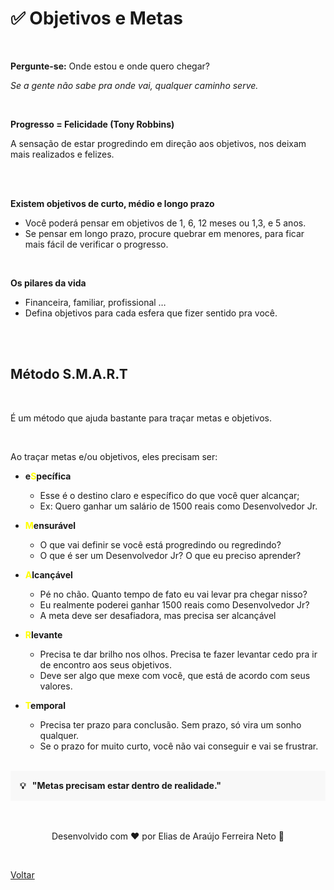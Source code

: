 # ✅ Objetivos e Metas

<br>

**Pergunte-se:** Onde estou e onde quero chegar?

_Se a gente não sabe pra onde vai, qualquer caminho serve._

<br>

**Progresso = Felicidade (Tony Robbins)**

A sensação de estar progredindo em direção aos objetivos, nos deixam mais realizados e felizes.

<br><br>

**Existem objetivos de curto, médio e longo prazo**

- Você poderá pensar em objetivos de 1, 6, 12 meses ou 1,3, e 5 anos.
- Se pensar em longo prazo, procure quebrar em menores, para ficar mais fácil de verificar o progresso.

<br>

**Os pilares da vida**

- Financeira, familiar, profissional …
- Defina objetivos para cada esfera que fizer sentido pra você.

<br><br>

## Método S.M.A.R.T

<br>

É um método que ajuda bastante para traçar metas e objetivos.

<br>

Ao traçar metas e/ou objetivos, eles precisam ser:

- **e<span style="color: yellow">S</span>pecífica**

  - Esse é o destino claro e específico do que você quer alcançar;
  - Ex: Quero ganhar um salário de 1500 reais como Desenvolvedor Jr.

- **<span style="color: yellow">M</span>ensurável**

  - O que vai definir se você está progredindo ou regredindo?
  - O que é ser um Desenvolvedor Jr? O que eu preciso aprender?

- **<span style="color: yellow">A</span>lcançável**

  - Pé no chão. Quanto tempo de fato eu vai levar pra chegar nisso?
  - Eu realmente poderei ganhar 1500 reais como Desenvolvedor Jr?
  - A meta deve ser desafiadora, mas precisa ser alcançável

- **<span style="color: yellow">R</span>levante**

  - Precisa te dar brilho nos olhos. Precisa te fazer levantar cedo pra ir de encontro aos seus objetivos.
  - Deve ser algo que mexe com você, que está de acordo com seus valores.

- **<span style="color: yellow">T</span>emporal**

  - Precisa ter prazo para conclusão. Sem prazo, só vira um sonho qualquer.
  - Se o prazo for muito curto, você não vai conseguir e vai se frustrar.

<br>

<div style="background-color: hsla(0, 0%, 80%, 0.1); padding: 15px;">
  <strong>💡 &nbsp "Metas precisam estar dentro de realidade."</strong>
</div>

<br>
<br>

<p align="center"> Desenvolvido com ❤ por Elias de Araújo Ferreira Neto 👋 <p>

<br>

<a href="./README.md">Voltar</a>
